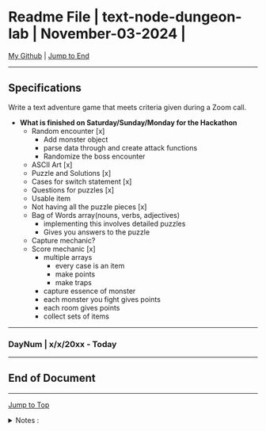 <!-- markdownlint-disable MD033 -->
<!-- markdownlint-disable MD041 -->
<div id="top-of-doc"></div>

# Readme File | text-node-dungeon-lab | November-03-2024 |

[My Github](https://github.com/popados) | [Jump to End](#end-of-doc)

---

## Specifications

Write a text adventure game that meets criteria given during a Zoom call.

- **What is finished on Saturday/Sunday/Monday for the Hackathon**
  - Random encounter [x]
    - Add monster object
    - parse data through and create attack functions
    - Randomize the boss encounter
  - ASCII Art [x]
  - Puzzle and Solutions [x]
  - Cases for switch statement [x]
  - Questions for puzzles [x]
  - Usable item
  - Not having all the puzzle pieces [x]
  - Bag of Words array(nouns, verbs, adjectives)
    - implementing this involves detailed puzzles
    - Gives you answers to the puzzle
  - Capture mechanic?
  - Score mechanic [x]
    - multiple arrays
      - every case is an item
      - make points
      - make traps
    - capture essence of monster
    - each monster you fight gives points
    - each room gives points
    - collect sets of items

---

### DayNum | x/x/20xx - Today

---

## End of Document

---

[Jump to Top](#top-of-doc)

<div id="end-of-doc"></div>

<details>
<summary>
Notes :
</summary>
</details>
